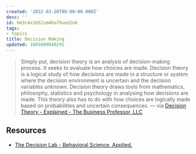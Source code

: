 ```yaml
---
created: '2022-03-26T00:00:00.000Z'
desc: ''
id: bm3c4x2m52sm46o79ued1ek
tags:
- topics
title: Decision Making
updated: 1665609040291
---
```

   
> Simply put, decision theory is an analysis of decision-making process. It seeks to evaluate how choices are made. Decision theory is a logical study of how decisions are made in a structure or system where the decision environment is uncertain and the decision variables unknown. Decision theory draws tools from mathematics, philosophy, statistics and psychology in analysing how decisions are made. This theory also has to do with how choices are logically made based on probabilities and uncertain consequences. — via [Decision Theory - Explained - The Business Professor, LLC](https://thebusinessprofessor.com/en_US/research-analysis-decision-science/decision-theory-definition)   
   
## Resources   
   
   
- [The Decision Lab - Behavioral Science, Applied.](https://thedecisionlab.com/)